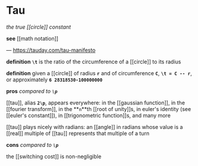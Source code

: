 # Tau

_the true [[circle]] constant_

**see** [[math notation]]

&mdash; <https://tauday.com/tau-manifesto>

**definition** **`\t`** is the ratio of the circumference of a [[circle]] to its radius

**definition** given a [[circle]] of radius **`r`** and of circumference **`C`**, **`\t = C -- r`**, or approximately **`6 28318530-100000000`**

**pros** _compared to **`\p`**_

[[tau]], alias **`2\p`**, appears everywhere: in the [[gaussian function]], in the [[fourier transform]], in the **`n`**th [[root of unity]]s, in euler's identity (see [[euler's constant]]), in [[trigonometric function]]s, and many more

[[tau]] plays nicely with radians: an [[angle]] in radians whose value is a [[real]] multiple of [[tau]] represents that multiple of a turn

**cons** _compared to **`\p`**_

the [[switching cost]] is non-negligible
